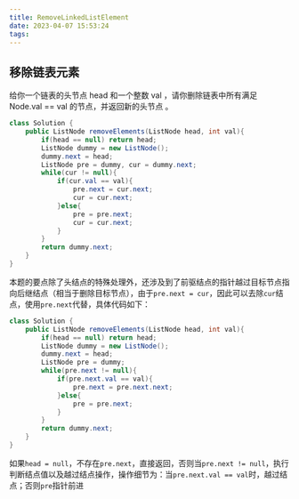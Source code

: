 ```yaml
---
title: RemoveLinkedListElement
date: 2023-04-07 15:53:24
tags:
---
```


## 移除链表元素
给你一个链表的头节点 head 和一个整数 val ，请你删除链表中所有满足 Node.val == val 的节点，并返回新的头节点 。
```java
class Solution {
    public ListNode removeElements(ListNode head, int val){
        if(head == null) return head;
        ListNode dummy = new ListNode();
        dummy.next = head;
        ListNode pre = dummy, cur = dummy.next;
        while(cur != null){
            if(cur.val == val){
                pre.next = cur.next;
                cur = cur.next;
            }else{
                pre = pre.next;
                cur = cur.next;
            }
        }
        return dummy.next;
    }
}
```
本题的要点除了头结点的特殊处理外，还涉及到了前驱结点的指针越过目标节点指向后继结点（相当于删除目标节点），由于`pre.next = cur`，因此可以去除`cur`结点，使用`pre.next`代替，具体代码如下：
```java
class Solution {
    public ListNode removeElements(ListNode head, int val){
        if(head == null) return head;
        ListNode dummy = new ListNode();
        dummy.next = head;
        ListNode pre = dummy;
        while(pre.next != null){
            if(pre.next.val == val){
                pre.next = pre.next.next;
            }else{
                pre = pre.next;
            }
        }
        return dummy.next;
    }
}
```
如果`head = null`，不存在`pre.next`，直接返回，否则当`pre.next != null`，执行判断结点值以及越过结点操作，操作细节为：当`pre.next.val == val`时，越过结点；否则`pre`指针前进